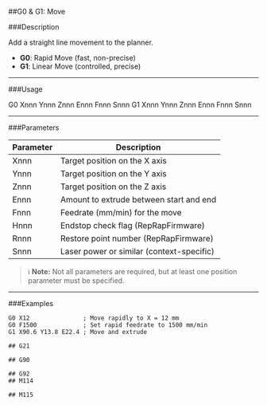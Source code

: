 
##G0 & G1: Move

###Description

Add a straight line movement to the planner.

- **G0**: Rapid Move (fast, non-precise)
- **G1**: Linear Move (controlled, precise)

---

###Usage

G0 Xnnn Ynnn Znnn Ennn Fnnn Snnn
G1 Xnnn Ynnn Znnn Ennn Fnnn Snnn


---

###Parameters

| Parameter | Description                                                    |
|-------------|----------------------------------------------------------------|
| Xnnn       | Target position on the X axis                           |
| Ynnn       | Target position on the Y axis                           |
| Znnn       | Target position on the Z axis                           |
| Ennn      | Amount to extrude between start and end           |
| Fnnn      | Feedrate (mm/min) for the move                       |
| Hnnn     | Endstop check flag (RepRapFirmware)            |
| Rnnn     | Restore point number (RepRapFirmware)     |
| Snnn     | Laser power or similar (context-specific)  |

> ℹ️ **Note:** Not all parameters are required, but at least one position parameter must be specified.

---

###Examples

```gcode
G0 X12               ; Move rapidly to X = 12 mm
G0 F1500             ; Set rapid feedrate to 1500 mm/min
G1 X90.6 Y13.8 E22.4 ; Move and extrude

## G21

## G90

## G92
## M114

## M115

